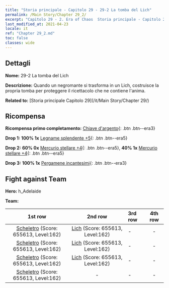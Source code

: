 ```yaml
---
title: "Storia principale - Capitolo 29 - 29-2 La tomba del Lich"
permalink: /Main Story/Chapter 29_2/
excerpt: "Capitolo 29 - 2. Era of Chaos  Storia principale - Capitolo 29_2. 29-2 La tomba del Lich"
last_modified_at: 2021-04-23
locale: it
ref: "Chapter 29_2.md"
toc: false
classes: wide
---
```


## Dettagli

 **Nome:** 29-2 La tomba del Lich

 **Descrizione:** Quando un negromante si trasforma in un Lich, costruisce la propria tomba per proteggere il ricettacolo che ne contiene l'anima.

 **Related to:** [Storia principale Capitolo 29](/it/Main Story/Chapter 29/)

## Ricompensa

 **Ricompensa primo completamento:** [Chiave d'argento](/ItemsIT/con_693/){: .btn .btn--era3}

 **Drop 1:** **100% 1x** [Legname splendente +5](/ItemsIT/mat_97/){: .btn .btn--era5}

 **Drop 2:** **60% 0x** [Mercurio stellare +4](/ItemsIT/mat_91/){: .btn .btn--era5}, **40% 1x** [Mercurio stellare +4](/ItemsIT/mat_91/){: .btn .btn--era5}

 **Drop 3:** **100% 1x** [Pergamene incantesimi](/ItemsIT/con_694/){: .btn .btn--era3}


## Fight against Team
 **Hero:** h_Adelaide

 **Team:**


  | 1st row | 2nd row | 3rd row | 4th row |
  |:----:|:----:|:----|:----:|
  | [Scheletro](/it/units/Skeleton/) (Score: 655613, Level:162)  | [Lich](/it/units/Lich/) (Score: 655613, Level:162)  | - | - |
  | [Scheletro](/it/units/Skeleton/) (Score: 655613, Level:162)  | [Lich](/it/units/Lich/) (Score: 655613, Level:162)  | - | - |
  | [Scheletro](/it/units/Skeleton/) (Score: 655613, Level:162)  | [Lich](/it/units/Lich/) (Score: 655613, Level:162)  | - | - |
  | [Scheletro](/it/units/Skeleton/) (Score: 655613, Level:162)  | - | - | - |


